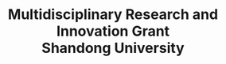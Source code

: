 ---
layout: page
title: Multidisciplinary Research and Innovation Grant <br> Shandong University
description: 2019-2023, Co-PI
img:
importance: 10
category: 
---